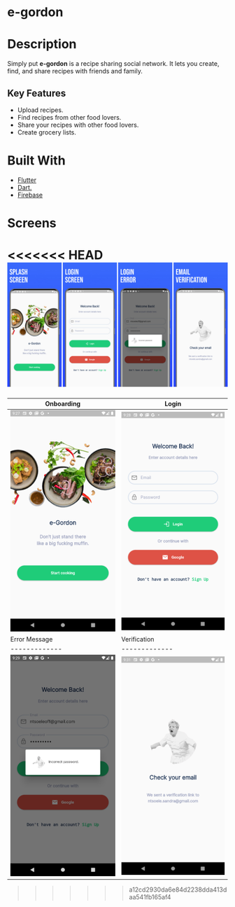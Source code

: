 # e-gordon
# Description 
Simply put **e-gordon** is a recipe sharing social network. 
It lets you create, find, and share recipes with friends and family. 

## Key Features
- Upload recipes.
- Find recipes from other food lovers.
- Share your recipes with other food lovers.
- Create grocery lists.

# Built With
- [Flutter](https://flutter.dev/)
- [Dart.](https://dart.dev/)
- [Firebase](https://firebase.flutter.dev/)

# Screens

<<<<<<< HEAD
![App Screenshots](assets/screen_panorama.png)
=======
| Onboarding                                        | Login         |
| -------------                                     | ------------- |
| ![Onboarding](assets/screens/on-boarding.png)     | ![Onboarding](assets/screens/login.png)  |
| Error Message                                     | Verification |
| -------------                                     | ------------- |
| ![Verification](assets/screens/login-error.png)   | ![Onboarding](assets/screens/verification.png)  |

>>>>>>> a12cd2930da6e84d2238dda413daa541fb165af4
